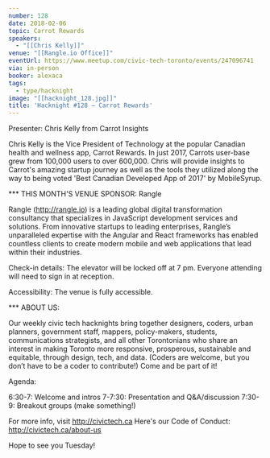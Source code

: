 ```yaml
---
number: 128
date: 2018-02-06
topic: Carrot Rewards
speakers:
  - "[[Chris Kelly]]"
venue: "[[Rangle.io Office]]"
eventUrl: https://www.meetup.com/civic-tech-toronto/events/247096741
via: in-person
booker: alexaca
tags:
  - type/hacknight
image: "[[hacknight_128.jpg]]"
title: 'Hacknight #128 – Carrot Rewards'
---
```


Presenter: Chris Kelly from Carrot Insights

Chris Kelly is the Vice President of Technology at the popular Canadian health and wellness app, Carrot Rewards. In just 2017, Carrots user-base grew from 100,000 users to over 600,000. Chris will provide insights to Carrot's amazing startup journey as well as the tools they utilized along the way to being voted 'Best Canadian Developed App of 2017' by MobileSyrup.

*** THIS MONTH'S VENUE SPONSOR: Rangle

Rangle (http://rangle.io) is a leading global digital transformation consultancy that specializes in JavaScript development services and solutions. From innovative startups to leading enterprises, Rangle’s unparalleled expertise with the Angular and React frameworks has enabled countless clients to create modern mobile and web applications that lead within their industries.

Check-in details: The elevator will be locked off at 7 pm. Everyone attending will need to sign in at reception.

Accessibility: The venue is fully accessible.

*** ABOUT US:

Our weekly civic tech hacknights bring together designers, coders, urban planners, government staff, mappers, policy-makers, students, communications strategists, and all other Torontonians who share an interest in making Toronto more responsive, prosperous, sustainable and equitable, through design, tech, and data. (Coders are welcome, but you don’t have to be a coder to contribute!) Come and be part of it!

Agenda:

6:30-7: Welcome and intros
7-7:30: Presentation and Q&A/discussion
7:30-9: Breakout groups (make something!)

For more info, visit http://civictech.ca
Here's our Code of Conduct: http://civictech.ca/about-us

Hope to see you Tuesday!